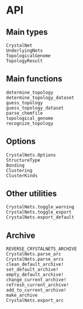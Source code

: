 # API

## Main types

```@docs
CrystalNet
UnderlyingNets
TopologicalGenome
TopologyResult
```

## Main functions

```@docs
determine_topology
determine_topology_dataset
guess_topology
guess_topology_dataset
parse_chemfile
topological_genome
recognize_topology
```

## Options

```@docs
CrystalNets.Options
StructureType
Bonding
Clustering
ClusterKinds
```

## Other utilities

```@docs
CrystalNets.toggle_warning
CrystalNets.toggle_export
CrystalNets.export_default
```

## Archive

```@docs
REVERSE_CRYSTALNETS_ARCHIVE
CrystalNets.parse_arc
CrystalNets.parse_arcs
clean_default_archive!
set_default_archive!
empty_default_archive!
change_current_archive!
refresh_current_archive!
add_to_current_archive!
make_archive
CrystalNets.export_arc
```
